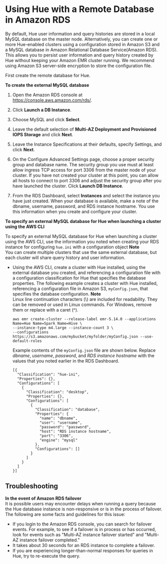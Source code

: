 # Using Hue with a Remote Database in Amazon RDS<a name="hue-rds"></a>

By default, Hue user information and query histories are stored in a local MySQL database on the master node\. Alternatively, you can create one or more Hue\-enabled clusters using a configuration stored in Amazon S3 and a MySQL database in Amazon Relational Database Service\(Amazon RDS\)\. This allows you to persist user information and query history created by Hue without keeping your Amazon EMR cluster running\. We recommend using Amazon S3 server\-side encryption to store the configuration file\.

First create the remote database for Hue\.

**To create the external MySQL database**

1. Open the Amazon RDS console at [https://console\.aws\.amazon\.com/rds/](https://console.aws.amazon.com/rds/)\.

1. Click **Launch a DB Instance**\.

1. Choose MySQL and click **Select**\.

1. Leave the default selection of **Multi\-AZ Deployment and Provisioned IOPS Storage** and click **Next**\.

1. Leave the Instance Specifications at their defaults, specify Settings, and click **Next**\.

1. On the Configure Advanced Settings page, choose a proper security group and database name\. The security group you use must at least allow ingress TCP access for port 3306 from the master node of your cluster\. If you have not created your cluster at this point, you can allow all hosts to connect to port 3306 and adjust the security group after you have launched the cluster\. Click **Launch DB Instance**\.

1. From the RDS Dashboard, select **Instances** and select the instance you have just created\. When your database is available, make a note of the dbname, username, password, and RDS instance hostname\. You use this information when you create and configure your cluster\.

**To specify an external MySQL database for Hue when launching a cluster using the AWS CLI**

To specify an external MySQL database for Hue when launching a cluster using the AWS CLI, use the information you noted when creating your RDS instance for configuring `hue.ini` with a configuration object
**Note**  
You can create multiple clusters that use the same external database, but each cluster will share query history and user information\.
+ Using the AWS CLI, create a cluster with Hue installed, using the external database you created, and referencing a configuration file with a configuration classification for Hue that specifies the database properties\. The following example creates a cluster with Hue installed, referencing a configuration file in Amazon S3, `myConfig.json`, that specifies the database configuration\.
**Note**  
Linux line continuation characters \(\\\) are included for readability\. They can be removed or used in Linux commands\. For Windows, remove them or replace with a caret \(^\)\.

  ```
  aws emr create-cluster --release-label emr-5.14.0 --applications Name=Hue Name=Spark Name=Hive \
  --instance-type m4.large --instance-count 3 \
  --configurations https://s3.amazonaws.com/mybucket/myfolder/myConfig.json --use-default-roles
  ```

  Example contents of the `myConfig.json` file are shown below\. Replace *dbname*, *username*, *password*, and *RDS instance hostname* with the values that you noted earlier in the RDS Dashboard\.

  ```
  [{
    "Classification": "hue-ini",
    "Properties": {},
    "Configurations": [
      {
        "Classification": "desktop",
        "Properties": {},
        "Configurations": [
          {
            "Classification": "database",
            "Properties": {
              "name": "dbname",
              "user": "username",
              "password": "password",
              "host": "RDS instance hostname",
              "port": "3306",
              "engine": "mysql"
            },
            "Configurations": []
          }
        ]
      }
    ]
  }]
  ```

## Troubleshooting<a name="hue-rds-troubleshoot"></a>

**In the event of Amazon RDS failover**  
It is possible users may encounter delays when running a query because the Hue database instance is non\-responsive or is in the process of failover\. The following are some facts and guidelines for this issue: 
+ If you login to the Amazon RDS console, you can search for failover events\. For example, to see if a failover is in process or has occurred, look for events such as "Multi\-AZ instance failover started" and "Multi\-AZ instance failover completed\."
+ It takes about 30 seconds for an RDS instance to complete a failover\.
+ If you are experiencing longer\-than\-normal responses for queries in Hue, try to re\-execute the query\.